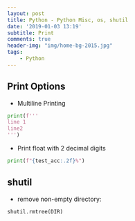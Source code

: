 ```yaml
---
layout: post
title: Python - Python Misc, os, shutil
date: '2019-01-03 13:19'
subtitle: Print
comments: true
header-img: "img/home-bg-2015.jpg"
tags:
    - Python
---
```


## Print Options

- Multiline Printing

```python
print(f'''
line 1
line2
''')
```

- Print float with 2 decimal digits

```python
print(f"{test_acc:.2f}%")
```

## shutil

- remove non-empty directory:

```python
shutil.rmtree(DIR)
```
